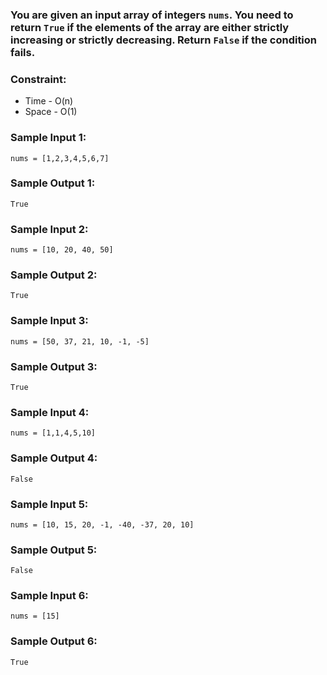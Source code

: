 
### You are given an input array of integers ```nums```. You need to return ```True``` if the elements of the array are either strictly increasing or strictly decreasing. Return ```False``` if the condition fails.

### Constraint:
 - Time - O(n)
 - Space - O(1)

### Sample Input 1:
```
nums = [1,2,3,4,5,6,7]
````
### Sample Output 1:
```
True
```

### Sample Input 2:
```
nums = [10, 20, 40, 50]
````
### Sample Output 2:
```
True
```
### Sample Input 3:
```
nums = [50, 37, 21, 10, -1, -5]
````
### Sample Output 3:
```
True
```

### Sample Input 4:
```
nums = [1,1,4,5,10]
````
### Sample Output 4:
```
False
```

### Sample Input 5:
```
nums = [10, 15, 20, -1, -40, -37, 20, 10]
````
### Sample Output 5:
```
False
```

### Sample Input 6:
```
nums = [15]
````
### Sample Output 6:
```
True
```

